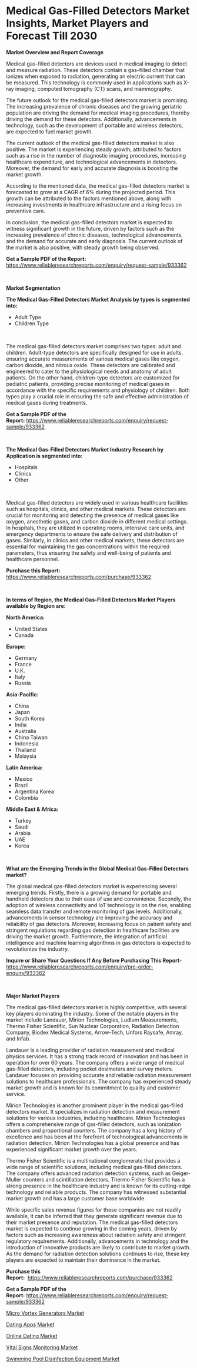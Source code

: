 <p><h1>Medical Gas-Filled Detectors Market Insights, Market Players and Forecast Till 2030</h1></p><p><strong>Market Overview and Report Coverage</strong></p>
<p><p>Medical gas-filled detectors are devices used in medical imaging to detect and measure radiation. These detectors contain a gas-filled chamber that ionizes when exposed to radiation, generating an electric current that can be measured. This technology is commonly used in applications such as X-ray imaging, computed tomography (CT) scans, and mammography.</p><p>The future outlook for the medical gas-filled detectors market is promising. The increasing prevalence of chronic diseases and the growing geriatric population are driving the demand for medical imaging procedures, thereby driving the demand for these detectors. Additionally, advancements in technology, such as the development of portable and wireless detectors, are expected to fuel market growth.</p><p>The current outlook of the medical gas-filled detectors market is also positive. The market is experiencing steady growth, attributed to factors such as a rise in the number of diagnostic imaging procedures, increasing healthcare expenditure, and technological advancements in detectors. Moreover, the demand for early and accurate diagnosis is boosting the market growth.</p><p>According to the mentioned data, the medical gas-filled detectors market is forecasted to grow at a CAGR of 6% during the projected period. This growth can be attributed to the factors mentioned above, along with increasing investments in healthcare infrastructure and a rising focus on preventive care.</p><p>In conclusion, the medical gas-filled detectors market is expected to witness significant growth in the future, driven by factors such as the increasing prevalence of chronic diseases, technological advancements, and the demand for accurate and early diagnosis. The current outlook of the market is also positive, with steady growth being observed.</p></p>
<p><strong>Get a Sample PDF of the Report:</strong> <a href="https://www.reliableresearchreports.com/enquiry/request-sample/933362">https://www.reliableresearchreports.com/enquiry/request-sample/933362</a></p>
<p>&nbsp;</p>
<p><strong>Market Segmentation</strong></p>
<p><strong>The Medical Gas-Filled Detectors Market Analysis by types is segmented into:</strong></p>
<p><ul><li>Adult Type</li><li>Children Type</li></ul></p>
<p>&nbsp;</p>
<p><p>The medical gas-filled detectors market comprises two types: adult and children. Adult-type detectors are specifically designed for use in adults, ensuring accurate measurements of various medical gases like oxygen, carbon dioxide, and nitrous oxide. These detectors are calibrated and engineered to cater to the physiological needs and anatomy of adult patients. On the other hand, children-type detectors are customized for pediatric patients, providing precise monitoring of medical gases in accordance with the specific requirements and physiology of children. Both types play a crucial role in ensuring the safe and effective administration of medical gases during treatments.</p></p>
<p><strong>Get a Sample PDF of the Report:</strong>&nbsp;<a href="https://www.reliableresearchreports.com/enquiry/request-sample/933362">https://www.reliableresearchreports.com/enquiry/request-sample/933362</a></p>
<p>&nbsp;</p>
<p><strong>The Medical Gas-Filled Detectors Market Industry Research by Application is segmented into:</strong></p>
<p><ul><li>Hospitals</li><li>Clinics</li><li>Other</li></ul></p>
<p>&nbsp;</p>
<p><p>Medical gas-filled detectors are widely used in various healthcare facilities such as hospitals, clinics, and other medical markets. These detectors are crucial for monitoring and detecting the presence of medical gases like oxygen, anesthetic gases, and carbon dioxide in different medical settings. In hospitals, they are utilized in operating rooms, intensive care units, and emergency departments to ensure the safe delivery and distribution of gases. Similarly, in clinics and other medical markets, these detectors are essential for maintaining the gas concentrations within the required parameters, thus ensuring the safety and well-being of patients and healthcare personnel.</p></p>
<p><strong>Purchase this Report:</strong>&nbsp; <a href="https://www.reliableresearchreports.com/purchase/933362">https://www.reliableresearchreports.com/purchase/933362</a></p>
<p>&nbsp;</p>
<p><strong>In terms of Region, the Medical Gas-Filled Detectors Market Players available by Region are:</strong></p>
<p>
    <p> <strong> North America: </strong>
        <ul>
            <li>United States</li>
            <li>Canada</li>
        </ul>
        </p> 
    <p> <strong> Europe: </strong>
        <ul>
            <li>Germany</li>
            <li>France</li>
            <li>U.K.</li>
            <li>Italy</li>
            <li>Russia</li>
        </ul>
        </p> 
    <p> <strong> Asia-Pacific: </strong>
        <ul>
            <li>China</li>
            <li>Japan</li>
            <li>South Korea</li>
            <li>India</li>
            <li>Australia</li>
            <li>China Taiwan</li>
            <li>Indonesia</li>
            <li>Thailand</li>
            <li>Malaysia</li>
        </ul>
        </p> 
    <p> <strong> Latin America: </strong>
        <ul>
            <li>Mexico</li>
            <li>Brazil</li>
            <li>Argentina Korea</li>
            <li>Colombia</li>
        </ul>
        </p> 
    <p> <strong> Middle East & Africa: </strong>
        <ul>
            <li>Turkey</li>
            <li>Saudi</li>
            <li>Arabia</li>
            <li>UAE</li>
            <li>Korea</li>
        </ul>
    </p>
    </p>
<p>&nbsp;</p>
<p><strong>What are the Emerging Trends in the Global Medical Gas-Filled Detectors market?</strong></p>
<p><p>The global medical gas-filled detectors market is experiencing several emerging trends. Firstly, there is a growing demand for portable and handheld detectors due to their ease of use and convenience. Secondly, the adoption of wireless connectivity and IoT technology is on the rise, enabling seamless data transfer and remote monitoring of gas levels. Additionally, advancements in sensor technology are improving the accuracy and reliability of gas detectors. Moreover, increasing focus on patient safety and stringent regulations regarding gas detection in healthcare facilities are driving the market growth. Furthermore, the integration of artificial intelligence and machine learning algorithms in gas detectors is expected to revolutionize the industry.</p></p>
<p><strong>Inquire or Share Your Questions If Any Before Purchasing This Report</strong>- <a href="https://www.reliableresearchreports.com/enquiry/pre-order-enquiry/933362">https://www.reliableresearchreports.com/enquiry/pre-order-enquiry/933362</a></p>
<p>&nbsp;</p>
<p><strong>Major Market Players</strong></p>
<p><p>The medical gas-filled detectors market is highly competitive, with several key players dominating the industry. Some of the notable players in the market include Landauer, Mirion Technologies, Ludlum Measurements, Thermo Fisher Scientific, Sun Nuclear Corporation, Radiation Detection Company, Biodex Medical Systems, Arrow-Tech, Unfors Raysafe, Amray, and Infab.</p><p>Landauer is a leading provider of radiation measurement and medical physics services. It has a strong track record of innovation and has been in operation for over 60 years. The company offers a wide range of medical gas-filled detectors, including pocket dosimeters and survey meters. Landauer focuses on providing accurate and reliable radiation measurement solutions to healthcare professionals. The company has experienced steady market growth and is known for its commitment to quality and customer service.</p><p>Mirion Technologies is another prominent player in the medical gas-filled detectors market. It specializes in radiation detection and measurement solutions for various industries, including healthcare. Mirion Technologies offers a comprehensive range of gas-filled detectors, such as ionization chambers and proportional counters. The company has a long history of excellence and has been at the forefront of technological advancements in radiation detection. Mirion Technologies has a global presence and has experienced significant market growth over the years.</p><p>Thermo Fisher Scientific is a multinational conglomerate that provides a wide range of scientific solutions, including medical gas-filled detectors. The company offers advanced radiation detection systems, such as Geiger-Muller counters and scintillation detectors. Thermo Fisher Scientific has a strong presence in the healthcare industry and is known for its cutting-edge technology and reliable products. The company has witnessed substantial market growth and has a large customer base worldwide.</p><p>While specific sales revenue figures for these companies are not readily available, it can be inferred that they generate significant revenue due to their market presence and reputation. The medical gas-filled detectors market is expected to continue growing in the coming years, driven by factors such as increasing awareness about radiation safety and stringent regulatory requirements. Additionally, advancements in technology and the introduction of innovative products are likely to contribute to market growth. As the demand for radiation detection solutions continues to rise, these key players are expected to maintain their dominance in the market.</p></p>
<p><strong>Purchase this Report:</strong>&nbsp;&nbsp;<a href="https://www.reliableresearchreports.com/purchase/933362">https://www.reliableresearchreports.com/purchase/933362</a></p>
<p></p>
<p><strong>Get a Sample PDF of the Report:</strong>&nbsp;<a href="https://www.reliableresearchreports.com/enquiry/request-sample/933362">https://www.reliableresearchreports.com/enquiry/request-sample/933362</a></p>
<p><p><a href="https://www.linkedin.com/pulse/micro-vortex-generators-market-research-report-unlocks-9nguc/">Micro Vortex Generators Market</a></p><p><a href="https://medium.com/@avarobertson1969/dating-apps-market-size-growth-forecast-2023-2030-171ff2ae4d62">Dating Apps Market</a></p><p><a href="https://medium.com/@dianafisher1927/online-dating-market-size-growth-forecast-2023-2030-b5d3c93e6ec5">Online Dating Market</a></p><p><a href="https://www.reportprime.com/vital-signs-monitoring-r8097">Vital Signs Monitoring Market</a></p><p><a href="https://github.com/RichRobinson5/Market-Research-Report-List-1/blob/main/swimming-pool-disinfection-equipment-market.md">Swimming Pool Disinfection Equipment Market</a></p></p>